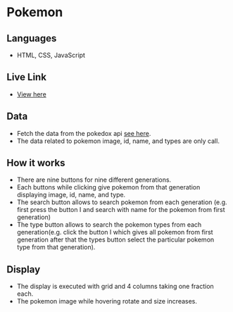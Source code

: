 # Pokemon

## Languages
- HTML, CSS, JavaScript

## Live Link
- <a href="https://public.bc.fi/s2300121/pokedex/">View here </a>

## Data
- Fetch the data from the pokedox api <a href="https://pokeapi.co/">see here</a>.
- The data related to pokemon image, id, name, and types are only call.

## How it works
- There are nine buttons for nine different generations.
- Each buttons while clicking give pokemon from that generation displaying image, id, name, and type.
- The search button allows to search pokemon from each generation (e.g. first press the button I and search with name for the pokemon from first generation)
- The type button allows to search the pokemon types from each generation(e.g. click the button I which gives all pokemon from first generation after that the types button select the particular pokemon type from that generation).

## Display
- The display is executed with grid and 4 columns taking one fraction each.
- The pokemon image while hovering rotate and size increases.
